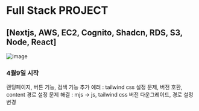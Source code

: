 # Full Stack PROJECT 
## [Nextjs, AWS, EC2, Cognito, Shadcn, RDS, S3, Node, React]

![image](https://github.com/user-attachments/assets/70ee3017-20af-420b-91c6-0c658b20ab08)

### 4월9일 시작
랜딩페이지, 버튼 기능, 검색 기능 추가
에러 : tailwind css 설정 문제, 버전 호환, content 경로 설정 문제
해결 : mjs -> js, tailwind css 버전 다운그레이드, 경로 설정 변경
